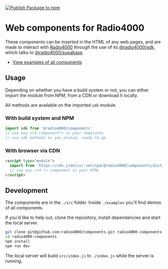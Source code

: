 [![Publish Package to npm](https://github.com/radio4000/components/actions/workflows/publish-to-npm-registry.yml/badge.svg)](https://github.com/radio4000/components/actions/workflows/publish-to-npm-registry.yml)

# Web components for Radio4000

These components can be inserted in the HTML of any web pages, and are made to interact with [Radio4000](https://radio4000.com) through the use of its
[@radio4000/sdk](https://github.com/radio4000/sdk), which talks to [@radio4000/supabase](https://github.com/radio4000/supabase).

- [View examples of all components](https://radio4000.github.io/components/examples/)

## Usage 

Depending on whether you have a build system or not, you can either import the module from NPM, from a CDN or download it locally.

All methods are available on the imported `sdk` module.

### With build system and NPM

```js
import sdk from '@radio4000/components'
// use any <r4-component*> in your templates
// use sdk methods as you please, ready to go
```

### With browser via CDN

```html
<script type="module">
  import from 'https://cdn.jsdelivr.net/npm/@radio4000/components/dist/index.min.js'
  // use any <r4-*> component in your HTML
</script>
```

## Development

The components are in the `./src` folder. Inside `./examples` you'll find demos of all components.

If you'd like to help out, clone the repository, install dependencies and start the local server.

```bash
git clone git@github.com:radio4000/components.git radio4000-components
cd radio4000-components
npm install
npm run dev
```

The local server will build `src/index.js` to `./index.js` while the server is running.
